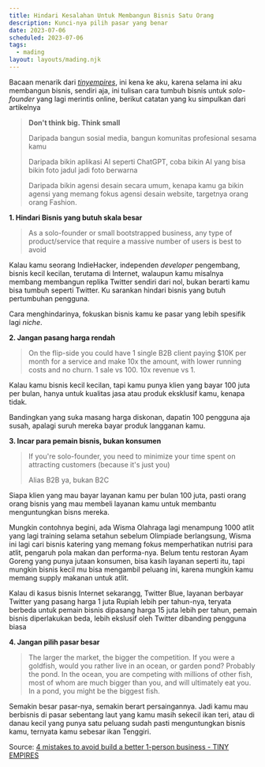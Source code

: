```yaml
---
title: Hindari Kesalahan Untuk Membangun Bisnis Satu Orang
description: Kunci-nya pilih pasar yang benar
date: 2023-07-06
scheduled: 2023-07-06
tags:
  - mading
layout: layouts/mading.njk
---
```


Bacaan menarik dari [*tinyempires*](https://tinyempires.substack.com), ini kena ke aku, karena selama ini aku membangun bisnis, sendiri aja, ini tulisan cara tumbuh bisnis untuk *solo-founder* yang lagi merintis online, berikut catatan yang ku simpulkan dari artikelnya

> **Don't think big. Think small**
>
> Daripada bangun sosial media, bangun komunitas profesional sesama kamu
>
> Daripada bikin aplikasi AI seperti ChatGPT, coba bikin AI yang bisa bikin foto jadul jadi foto berwarna
>
> Daripada bikin agensi desain secara umum, kenapa kamu ga bikin agensi yang memang fokus agensi desain website, targetnya orang orang Fashion.

**1. Hindari Bisnis yang butuh skala besar**

> As a solo-founder or small bootstrapped business, any type of product/service that require a massive number of users is best to avoid

Kalau kamu seorang IndieHacker, independen *developer* pengembang, bisnis kecil kecilan, terutama di Internet, walaupun kamu misalnya membang membangun replika Twitter sendiri dari nol, bukan berarti kamu bisa tumbuh seperti Twitter. Ku sarankan hindari bisnis yang butuh pertumbuhan pengguna.

Cara menghindarinya, fokuskan bisnis kamu ke pasar yang lebih spesifik lagi *niche*.

**2. Jangan pasang harga rendah**

> On the flip-side you could have 1 single B2B client paying $10K per month for a service and make 10x the amount, with lower running costs and no churn. 1 sale vs 100. 10x revenue vs 1.

Kalau kamu bisnis kecil kecilan, tapi kamu punya klien yang bayar 100 juta per bulan, hanya untuk kualitas jasa atau produk eksklusif kamu, kenapa tidak.

Bandingkan yang suka masang harga diskonan, dapatin 100 pengguna aja susah, apalagi suruh mereka bayar produk langganan kamu.

**3. Incar para pemain bisnis, bukan konsumen**

> If you're solo-founder, you need to minimize your time spent on attracting customers (because it's just you) 
>
> Alias B2B ya, bukan B2C

Siapa klien yang mau bayar layanan kamu per bulan 100 juta, pasti orang orang bisnis yang mau membeli layanan kamu untuk membantu menguntungkan bisns mereka.

Mungkin contohnya begini, ada Wisma Olahraga lagi menampung 1000 atlit yang lagi training selama setahun sebelum Olimpiade berlangsung, Wisma ini lagi cari bisnis katering yang memang fokus memperhatikan nutrisi para atlit, pengaruh pola makan dan performa-nya. Belum tentu restoran Ayam Goreng yang punya jutaan konsumen, bisa kasih layanan seperti itu, tapi mungkin bisnis kecil mu bisa mengambil peluang ini, karena mungkin kamu memang supply makanan untuk atlit.

Kalau di kasus bisnis Internet sekarangg, Twitter Blue, layanan berbayar Twitter yang pasang harga 1 juta Rupiah lebih per tahun-nya, teryata berbeda untuk pemain bisnis dipasang harga 15 juta lebih per tahun, pemain bisnis diperlakukan beda, lebih ekslusif oleh Twitter dibanding pengguna biasa

**4. Jangan pilih pasar besar**

> The larger the market, the bigger the competition. If you were a goldfish, would you rather live in an ocean, or garden pond? Probably the pond. In the ocean, you are competing with millions of other fish, most of whom are much bigger than you, and will ultimately eat you. In a pond, you might be the biggest fish.

Semakin besar pasar-nya, semakin berart persaingannya. Jadi kamu mau berbisnis di pasar sebentang laut yang kamu masih sekecil ikan teri, atau di danau kecil yang punya satu peluang sudah pasti menguntungkan bisnis kamu, ternyata kamu sebesar ikan Tenggiri.

Source: [4 mistakes to avoid build a better 1-person business - TINY EMPIRES](https://tinyempires.substack.com/p/4-mistakes-to-avoid-to-build-a-better)